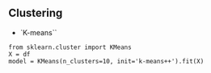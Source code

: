 ## Clustering

- `K-means``

```
from sklearn.cluster import KMeans
X = df
model = KMeans(n_clusters=10, init='k-means++').fit(X)
```
